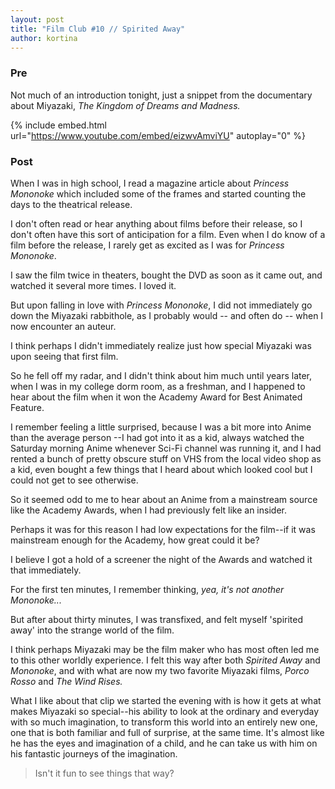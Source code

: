 ```yaml
---
layout: post
title: "Film Club #10 // Spirited Away"
author: kortina
---
```


### Pre

Not much of an introduction tonight, just a snippet from the documentary
about Miyazaki, *The Kingdom of Dreams and Madness.*

{% include embed.html url="https://www.youtube.com/embed/eizwvAmviYU" autoplay="0" %}


### Post

When I was in high school, I read a magazine article about *Princess Mononoke* which included some of the frames and started counting the days to the theatrical release.

I don't often read or hear anything about films before their release, so I don't often have this sort of anticipation for a film.
Even when I do know of a film before the release, I rarely get as excited as I was for *Princess Mononoke*.

I saw the film twice in theaters, bought the DVD as soon as it came out, and watched it several more times.
I loved it.

But upon falling in love with *Princess Mononoke*, I did not immediately go down the Miyazaki rabbithole, as I probably would -- and often do -- when I now encounter an auteur.

I think perhaps I didn't immediately realize just how special Miyazaki was upon seeing that first film.

So he fell off my radar, and I didn't think about him much until years later,
when I was in my college dorm room, as a freshman, and I happened to hear about the film when it won the Academy Award
for Best Animated Feature.

I remember feeling a little surprised, because I was a bit more into Anime than the average person
--I had got into it as a kid, always watched the Saturday morning Anime whenever Sci-Fi channel was running it,
and I had rented a bunch of pretty obscure stuff on VHS from the local video shop as a kid,
even bought a few things that I heard about which looked cool but I could not get to see otherwise.

So it seemed odd to me to hear about an Anime from a mainstream source like the Academy Awards,
when I had previously felt like an insider.

Perhaps it was for this reason I had low expectations for the film--if it was mainstream
enough for the Academy, how great could it be?

I believe I got a hold of a screener the night of the Awards and watched it that immediately.

For the first ten minutes, I remember thinking, *yea, it's not another Mononoke...*

But after about thirty minutes, I was transfixed, and felt myself 'spirited away'
into the strange world of the film.

I think perhaps Miyazaki may be the film maker who has most often
led me to this other worldly experience. I felt this way after both *Spirited Away* and *Mononoke*, and with what are now my two favorite Miyazaki films,
*Porco Rosso* and *The Wind Rises.*

What I like about that clip we started the evening with is how
it gets at what makes Miyazaki so special--his ability to look
at the ordinary and everyday with so much imagination,
to transform this world into an entirely new one,
one that is both familiar and full of surprise,
at the same time. It's almost like he has the eyes
and imagination of a child, and he can take us with
him on his fantastic journeys of the imagination.

> Isn't it fun to see things that way?
